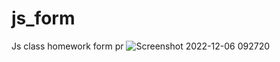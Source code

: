 # js_form
Js class homework form pr
![Screenshot 2022-12-06 092720](https://user-images.githubusercontent.com/80151002/205786358-697ec0ea-d977-4baa-86ef-c881be09f111.jpg)
